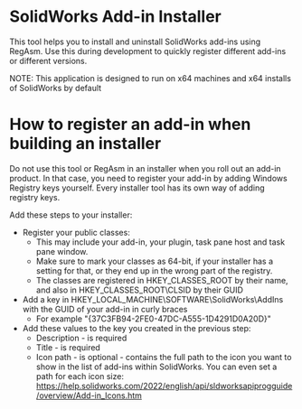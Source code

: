 # SolidWorks Add-in Installer
This tool helps you to install and uninstall SolidWorks add-ins using RegAsm. Use this during development to quickly register different add-ins or different versions. 

NOTE: This application is designed to run on x64 machines and x64 installs of SolidWorks by default

# How to register an add-in when building an installer
Do not use this tool or RegAsm in an installer when you roll out an add-in product. In that case, you need to register your add-in by adding Windows Registry keys yourself. Every installer tool has its own way of adding registry keys.

Add these steps to your installer:
- Register your public classes:
  - This may include your add-in, your plugin, task pane host and task pane window.
  - Make sure to mark your classes as 64-bit, if your installer has a setting for that, or they end up in the wrong part of the registry.
  - The classes are registered in HKEY_CLASSES_ROOT by their name, and also in HKEY_CLASSES_ROOT\CLSID by their GUID
- Add a key in HKEY_LOCAL_MACHINE\SOFTWARE\SolidWorks\AddIns with the GUID of your add-in in curly braces
  - For example "{37C3FB94-2FE0-47DC-A555-1D4291D0A20D}"
- Add these values to the key you created in the previous step:
  - Description - is required
  - Title - is required
  - Icon path - is optional - contains the full path to the icon you want to show in the list of add-ins within SolidWorks. You can even set a path for each icon size: https://help.solidworks.com/2022/english/api/sldworksapiprogguide/overview/Add-in_Icons.htm